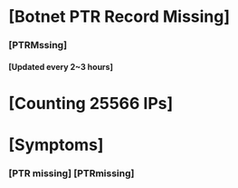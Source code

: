 # [Botnet PTR Record Missing]
### [PTRMssing]
#### [Updated every 2~3 hours]

# [Counting 25566 IPs]

# [Symptoms] 
###   [PTR missing] [PTRmissing]
